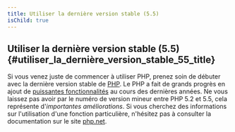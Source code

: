 ```yaml
---
title: Utiliser la dernière version stable (5.5)
isChild: true
---
```


## Utiliser la dernière version stable (5.5) {#utiliser_la_dernière_version_stable_55_title}

Si vous venez juste de commencer à utiliser PHP, prenez soin de débuter avec la dernière version stable 
de [PHP][php-release]. Le PHP a fait de grands progrès en ajout de [puissantes fonctionnalités](#les_points_importants_du_language) 
au cours des dernières années. Ne vous laissez pas avoir par le numéro de version mineur entre PHP 5.2 et 5.5, cela 
représente d'*importantes améliorations*. Si vous cherchez des informations sur l'utilisation d'une fonction particulière,
 n'hésitez pas à consulter la documentation sur le site [php.net][php-docs].

[php-release]: http://www.php.net/downloads.php
[php-docs]: http://www.php.net/manual/fr/
